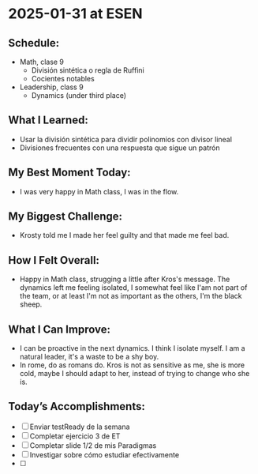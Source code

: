 # 2025-01-31 at ESEN

## Schedule:
- Math, clase 9
	- División sintética o regla de Ruffini
	- Cocientes notables
- Leadership, class 9
	- Dynamics (under third place)

## What I Learned:
- Usar la división sintética para dividir polinomios con divisor lineal
- Divisiones frecuentes con una respuesta que sigue un patrón

## My Best Moment Today:
- I was very happy in Math class, I was in the flow.

## My Biggest Challenge:
- Krosty told me I made her feel guilty and that made me feel bad.

## How I Felt Overall:
- Happy in Math class, strugging a little after Kros's message. The dynamics left me feeling isolated, I somewhat feel like I'am not part of the team, or at least I'm not as important as the others, I'm the black sheep.

## What I Can Improve:
- I can be proactive in the next dynamics. I think I isolate myself. I am a natural leader, it's a waste to be a shy boy.
- In rome, do as romans do. Kros is not as sensitive as me, she is more cold, maybe I should adapt to her, instead of trying to change who she is.

## Today’s Accomplishments:
- [ ] Enviar testReady de la semana
- [ ] Completar ejercicio 3 de ET
- [ ] Completar slide 1/2 de mis Paradigmas
- [ ] Investigar sobre cómo estudiar efectivamente
- [ ] 

